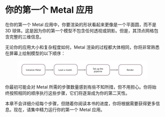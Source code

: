 # 你的第一个 Metal 应用

在你的第一个 Metal 应用中，你要渲染的形状看起来更像是一个平面圆，而不是 3D 球体。这是因为你的第一个模型不包含任何透视或阴影。但是，其顶点网格包含完整的三维信息。

无论你的应用大小和复杂程度如何，Metal 渲染的过程都大体相同，你将非常熟悉在屏幕上绘制模型的以下顺序：

<figure><img src="../../../.gitbook/assets/image (3) (1) (1) (1) (1).png" alt=""><figcaption></figcaption></figure>

你最初可能会对 Metal 所需的步骤数量感到有些不知所措，但不用担心。你将始终按照相同的顺序执行这些步骤，它们将逐渐成为你的第二天性。

本章不会详细介绍每个步骤，但随着你阅读本书的进度，你将根据需要获得更多信息。现在，请集中精力运行你的第一个 Metal 应用。

